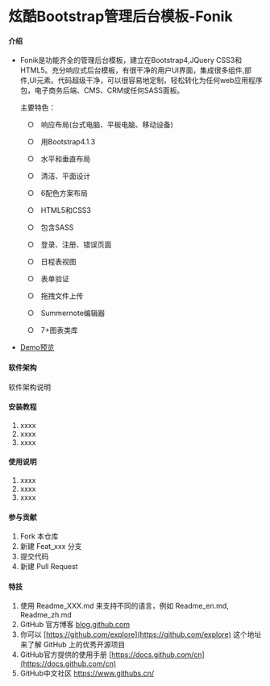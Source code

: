 # 炫酷Bootstrap管理后台模板-Fonik

#### 介绍

- Fonik是功能齐全的管理后台模板，建立在Bootstrap4,JQuery CSS3和HTML5。充分响应式后台模板，有很干净的用户UI界面，集成很多组件,部件,UI元素。代码超级干净，可以很容易地定制，轻松转化为任何web应用程序包，电子商务后端、CMS、CRM或任何SASS面板。

  主要特色：

  　○　响应布局(台式电脑、平板电脑、移动设备)

  　○　用Bootstrap4.1.3

  　○　水平和垂直布局

  　○　清洁、平面设计

  　○　6配色方案布局

  　○　HTML5和CSS3

  　○　包含SASS

  　○　登录、注册、错误页面

  　○　日程表视图

  　○　表单验证

  　○　拖拽文件上传

  　○　Summernote编辑器

  　○　7+图表类库

- [Demo预览](https://sunyctf.github.io/front-end-demos/css-effects/HTML5+CSS3新拟态鼠标经过特效/index.html)

#### 软件架构
软件架构说明


#### 安装教程

1.  xxxx
2.  xxxx
3.  xxxx

#### 使用说明

1.  xxxx
2.  xxxx
3.  xxxx

#### 参与贡献

1.  Fork 本仓库
2.  新建 Feat_xxx 分支
3.  提交代码
4.  新建 Pull Request


#### 特技

1.  使用 Readme\_XXX.md 来支持不同的语言，例如 Readme\_en.md, Readme\_zh.md
2.  GitHub 官方博客 [blog.github.com](https://github.blog)
3.  你可以 [https://github.com/explore](https://github.com/explore) 这个地址来了解 GitHub 上的优秀开源项目
4.  GitHub官方提供的使用手册 [https://docs.github.com/cn](https://docs.github.com/cn)
5.  GitHub中文社区 https://www.githubs.cn/
